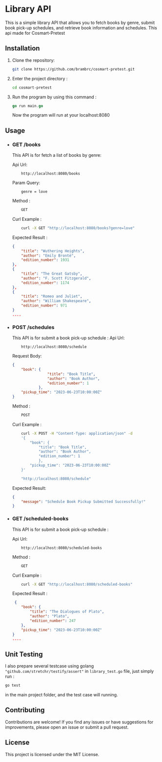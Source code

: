 # Library API

This is a simple library API that allows you to fetch books by genre, submit book pick-up schedules, and retrieve book information and schedules. This api made for Cosmart-Pretest 

## Installation

1. Clone the repository:

   ```bash
   git clone https://github.com/brambrc/cosmart-pretest.git
   ```
2. Enter the project directory :
    ```bash
    cd cosmart-pretest
    ```
3. Run the program by using this command :
    ```go
    go run main.go
    ```
    Now the program will run at your localhost:8080

## Usage

* ### GET /books
    This API is for fetch a list of books by genre:

    Api Url:
    ```url
        http://localhost:8080/books
    ```

    Param Query:
    ```query
        genre = love
    ```

    Method :
    ```bash
        GET
    ```

    Curl Example :
    ```bash
        curl -X GET "http://localhost:8080/books?genre=love"
    ```


    Expected Result :
    ```json
    {
        "title": "Wuthering Heights",
        "author": "Emily Brontë",
        "edition_number": 1931
    },
    {
        "title": "The Great Gatsby",
        "author": "F. Scott Fitzgerald",
        "edition_number": 1174
    },
    {
        "title": "Romeo and Juliet",
        "author": "William Shakespeare",
        "edition_number": 971
    }
    ....
    ````

* ### POST /schedules

    This API is for submit a book pick-up schedule :
     Api Url:
    ```url
        http://localhost:8080/schedule
    ```

    Request Body:
    ```json
    {
        "book": {
                    "title": "Book Title", 
                    "author": "Book Author", 
                    "edition_number": 1
                }, 
        "pickup_time": "2023-06-23T10:00:00Z"
    }
    ```

    Method :
    ```bash
        POST
    ```

    Curl Example :
    ```bash
        curl -X POST -H "Content-Type: application/json" -d 
        '{
            "book": {
                "title": "Book Title", 
                "author": "Book Author", 
                "edition_number": 1
                }, 
            "pickup_time": "2023-06-23T10:00:00Z"
        }'

        "http://localhost:8080/schedule"
    ```

    Expected Result:
    ```json
    {
        "message": "Schedule Book Pickup Submitted Successfully!"
    }
    ```


* ### GET /scheduled-books
    This API is for submit a book pick-up schedule :
    
     Api Url:
    ```url
        http://localhost:8080/scheduled-books
    ```
    Method :
    ```bash
        GET
    ```

    Curl Example :
    ```bash
        curl -X GET "http://localhost:8080/scheduled-books"
    ```


    Expected Result :
    ```json
     {
        "book": {
            "title": "The Dialogues of Plato",
            "author": "Plato",
            "edition_number": 247
        },
        "pickup_time": "2023-06-23T10:00:00Z"
    }
    ....
    ````

## Unit Testing
I also prepare several testcase using golang `"github.com/stretchr/testify/assert"` in `library_test.go` file, just simply run :
````bash
go test
````
in the main project folder, and the test case will running.

## Contributing
Contributions are welcome! If you find any issues or have suggestions for improvements, please open an issue or submit a pull request.

## License
This project is licensed under the MIT License.